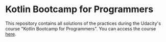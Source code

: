 # Kotlin Bootcamp for Programmers
This repository contains all solutions of the practices during the Udacity's course "Kotlin Bootcamp for Programmers".
You can access the course [here](https://www.udacity.com/course/kotlin-bootcamp-for-programmers--ud9011).
